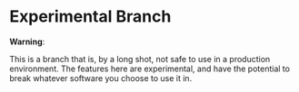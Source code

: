 # Experimental Branch

**Warning**:

This is a branch that is, by a long shot, not safe to use in a production
environment.  The features here are experimental, and have the potential to
break whatever software you choose to use it in.

